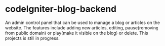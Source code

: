 # codeIgniter-blog-backend
An admin control panel that can be used to manage a blog or articles on the website. 
The features include adding new articles, editing, pause(removing from public domain) or play(make it visible on the blog) or
delete.
This projects is still in progress.
